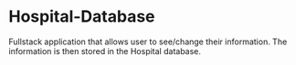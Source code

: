 # Hospital-Database
Fullstack application that allows user to see/change their information. The information is then stored in the Hospital database. 
